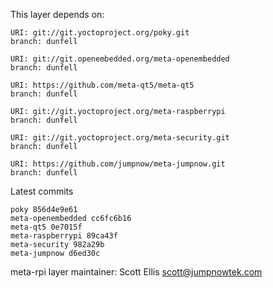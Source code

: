 This layer depends on:

    URI: git://git.yoctoproject.org/poky.git
    branch: dunfell

    URI: git://git.openembedded.org/meta-openembedded
    branch: dunfell

    URI: https://github.com/meta-qt5/meta-qt5
    branch: dunfell

    URI: git://git.yoctoproject.org/meta-raspberrypi
    branch: dunfell

    URI: git://git.yoctoproject.org/meta-security.git
    branch: dunfell

    URI: https://github.com/jumpnow/meta-jumpnow.git
    branch: dunfell

Latest commits

    poky 856d4e9e61
    meta-openembedded cc6fc6b16
    meta-qt5 0e7015f
    meta-raspberrypi 89ca43f
    meta-security 982a29b
    meta-jumpnow d6ed30c

meta-rpi layer maintainer: Scott Ellis <scott@jumpnowtek.com>
